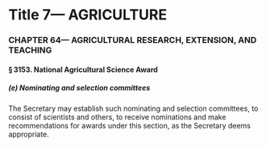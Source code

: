 
# Title 7— AGRICULTURE
### CHAPTER 64— AGRICULTURAL RESEARCH, EXTENSION, AND TEACHING
#### § 3153. National Agricultural Science Award
##### (e) Nominating and selection committees

The Secretary may establish such nominating and selection committees, to consist of scientists and others, to receive nominations and make recommendations for awards under this section, as the Secretary deems appropriate.
